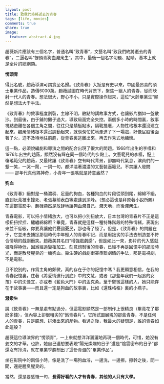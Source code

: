 ```yaml
---
layout: post
title: 致我們終將逝去的青春
tags: [life, movies]
comments: true
share: true
image:
  feature: abstract-4.jpg
---
```


趙薇新片應該有三個名字，普通名叫“致青春”，文藝名叫“致我們終將逝去的青春”，二逼名叫“愣頭青狗血濺衆生”。其中，最後一個名字切題、點睛，基本上就是全片的總綱領。

**愣頭青**

得此名號，趙薇導演可謂實至名歸。《致青春》大抵是有史以來，中國最昂貴的碩士畢業作品，造價6000萬。趙薇試圖在時代背景下，聚焦一組人的青春，從而映射一代人的青春。想法很大，野心不小，只是實際操作起來，這位“大齡畢業生”顯然是想法大于手法。

《致青春》的敘事極度割裂，主線不明，散點的講故事方式，也讓影片猶如一盤散沙。到最後，由于鋪的攤子過大，導致局面完全失控。兩個多小時的時間裏，敘事視點遊離在各個主角之間，往往只是蜻蜓點水，隔靴搔癢，人物性格根本還沒建立起來，觀衆情緒根本還沒調動起來，就匆匆忙忙地走進了下一場戲，好像屁股後面著了火，迫不及待地往前趕，從青春裏逃離出來，再去作秀式地緬懷。

這一點，必須說編劇和導演之間的配合出現了很大的問題。1968年出生的李樯和1976年出生的趙薇，顯然沒有踩在同一個時代的步點上。文藝範兒的李樯，配上瓊瑤範兒的趙薇，又最終讓《致青春》空有時代背景，卻無時代氣息，演員們的一颦一笑，一哭一鬧，一詞一句，都洋溢著濃濃的文藝裝逼範兒。不禁讓人發問 —— 那年代真他媽神奇，小青年一張嘴就是詩意盎然？

**狗血**

《致青春》絕對是一桶濃稠、足量的狗血，各種狗血的片段從頭到尾，綿綿不絕，直到阮莞被車撞死、老張墓前表白等處達到頂峰。（想必這也是拜原著小說所賜）在這部電影中，趙薇顯然是放肆地讓狗血濺自己、濺天地，而後濺衆生。

青春電影，可以把小情緒放大，也可以把小別扭放大，日本台灣的青春片不正是這樣扭扭捏捏、纏纏綿綿麽？畢竟，青春就是這樣一種特殊階段的特殊情緒，表現出來並不低級，你要真讓他們憂國憂民，那也奇了怪了。但是，《致青春》的問題在于，它並未去捕捉那個時代中年輕人的青春印記，而是用拙劣的手法去制造並不符合情境的戲劇衝突。趙薇美其名曰“增強戲劇感”，但是如此一來，影片的代入感就被降得極低，因爲經過變相加工、刻意炮制後的青春，已經不再是回憶中的那段時光，而是散發腥臭的一桶狗血。靠生硬的戲劇衝突串聯劇情的手法，那是電視劇，不是電影。

且不說別的，作爲主角的鄭微，真的存在于你的記憶中嗎？我更願意相信，在我的青春記憶裏，住著《將愛情進行到底》中的文慧，或者《那些年我們一起追的女孩》中的沈佳宜，亦或者《藍色大門》中的孟克柔。至于鄭微這樣的人，她只能存在于故事裏——而且還一定是狗血的故事裏，比如《還珠格格》裏的小燕子。

**濺衆生**

說《致青春》一無是處有點過分，但這電影顯然是一部制作上很精良（畢竟花了那麽多錢），但內容上卻很粗劣的“僞青春片”。它所試圖展現的那些青春，不是任何人的青春，只是臆想、拼湊出來的産物。看過之後，我最大的疑問是，誰的青春如此這般？

趙薇這位導演界的“愣頭青”，一上來就想洋洋灑灑地再現一個時代，可惜，她沒有姜文的才華。也許，她自己連想要表現“陽光燦爛的日子”還是“陰雲密布的日子”都還沒有拎清，就在畢業季趕制出了這份青澀的“畢業作品”。

坐在影院中的兩個小時，像是洗了一場狗血浴，一邊洗，一邊擦，擦幹之後，聞一聞，還是腥臭腥臭的。

當然，還是要感慨一句，**長得好看的人才有青春，其他的人只有大學。**
